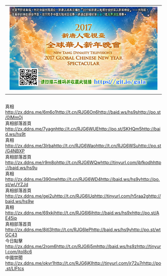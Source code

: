 # <table><tr><td><a href="43.from-wv.com"><img src="2017ys-new-s.jpg"></a></td></tr></table>


<div class="linkbox"><div class="title">真相<div id="url"><a href="http://zx.ddns.me/6m6o1" target=_blank>http://zx.ddns.me/6m6o1</a><a href="http://t.cn/RJG6On6" target=_blank>http://t.cn/RJG6On6</a><a href="http://baid.ws/hs9s" target=_blank>http://baid.ws/hs9s</a><a href="http://po.st/0lMmOj" target=_blank>http://po.st/0lMmOj</a></div></div><div class="title">真相部落首頁<div id="url"><a href="http://zx.ddns.me/7yagn" target=_blank>http://zx.ddns.me/7yagn</a><a href="http://t.cn/RJG6WUE" target=_blank>http://t.cn/RJG6WUE</a><a href="http://po.st/SKHQm5" target=_blank>http://po.st/SKHQm5</a><a href="http://baid.ws/hs9t" target=_blank>http://baid.ws/hs9t</a></div></div><div class="title">真相<div id="url"><a href="http://zx.ddns.me/3lrba" target=_blank>http://zx.ddns.me/3lrba</a><a href="http://t.cn/RJG6Wao" target=_blank>http://t.cn/RJG6Wao</a><a href="http://t.cn/RJG6WSu" target=_blank>http://t.cn/RJG6WSu</a><a href="http://po.st/G4NBXP" target=_blank>http://po.st/G4NBXP</a></div></div><div class="title">真相部落首頁<div id="url"><a href="http://zx.ddns.me/r9m8o" target=_blank>http://zx.ddns.me/r9m8o</a><a href="http://t.cn/RJG6WQw" target=_blank>http://t.cn/RJG6WQw</a><a href="http://tinyurl.com/jbfkodh" target=_blank>http://tinyurl.com/jbfkodh</a><a href="http://baid.ws/hs9u" target=_blank>http://baid.ws/hs9u</a></div></div><div class="title">真相<div id="url"><a href="http://zx.ddns.me/390me" target=_blank>http://zx.ddns.me/390me</a><a href="http://t.cn/RJG6WD4" target=_blank>http://t.cn/RJG6WD4</a><a href="http://baid.ws/hs9v" target=_blank>http://baid.ws/hs9v</a><a href="http://po.st/wUYZJd" target=_blank>http://po.st/wUYZJd</a></div></div><div class="title">真相部落首頁<div id="url"><a href="http://zx.ddns.me/gei2u" target=_blank>http://zx.ddns.me/gei2u</a><a href="http://t.cn/RJG6lUq" target=_blank>http://t.cn/RJG6lUq</a><a href="http://tinyurl.com/h5raa2g" target=_blank>http://tinyurl.com/h5raa2g</a><a href="http://baid.ws/hs9w" target=_blank>http://baid.ws/hs9w</a></div></div><div class="title">真相<div id="url"><a href="http://zx.ddns.me/69xkj" target=_blank>http://zx.ddns.me/69xkj</a><a href="http://t.cn/RJG6l6i" target=_blank>http://t.cn/RJG6l6i</a><a href="http://baid.ws/hs9x" target=_blank>http://baid.ws/hs9x</a><a href="http://po.st/AE45ip" target=_blank>http://po.st/AE45ip</a></div></div><div class="title">真相部落首頁<div id="url"><a href="http://zx.ddns.me/8jtl3" target=_blank>http://zx.ddns.me/8jtl3</a><a href="http://t.cn/RJG6leP" target=_blank>http://t.cn/RJG6leP</a><a href="http://baid.ws/hs9y" target=_blank>http://baid.ws/hs9y</a><a href="http://po.st/wtGC43" target=_blank>http://po.st/wtGC43</a></div></div><div class="title">今日點擊<div id="url"><a href="http://zx.ddns.me/2rom6" target=_blank>http://zx.ddns.me/2rom6</a><a href="http://t.cn/RJG6j5m" target=_blank>http://t.cn/RJG6j5m</a><a href="http://baid.ws/hs9z" target=_blank>http://baid.ws/hs9z</a><a href="http://tinyurl.com/jtol8c6" target=_blank>http://tinyurl.com/jtol8c6</a></div></div><div class="title">中國禁聞<div id="url"><a href="http://zx.ddns.me/okvr1" target=_blank>http://zx.ddns.me/okvr1</a><a href="http://t.cn/RJG6jKI" target=_blank>http://t.cn/RJG6jKI</a><a href="http://tinyurl.com/jr72u7r" target=_blank>http://tinyurl.com/jr72u7r</a><a href="http://po.st/LlFtcs" target=_blank>http://po.st/LlFtcs</a></div></div></div>
